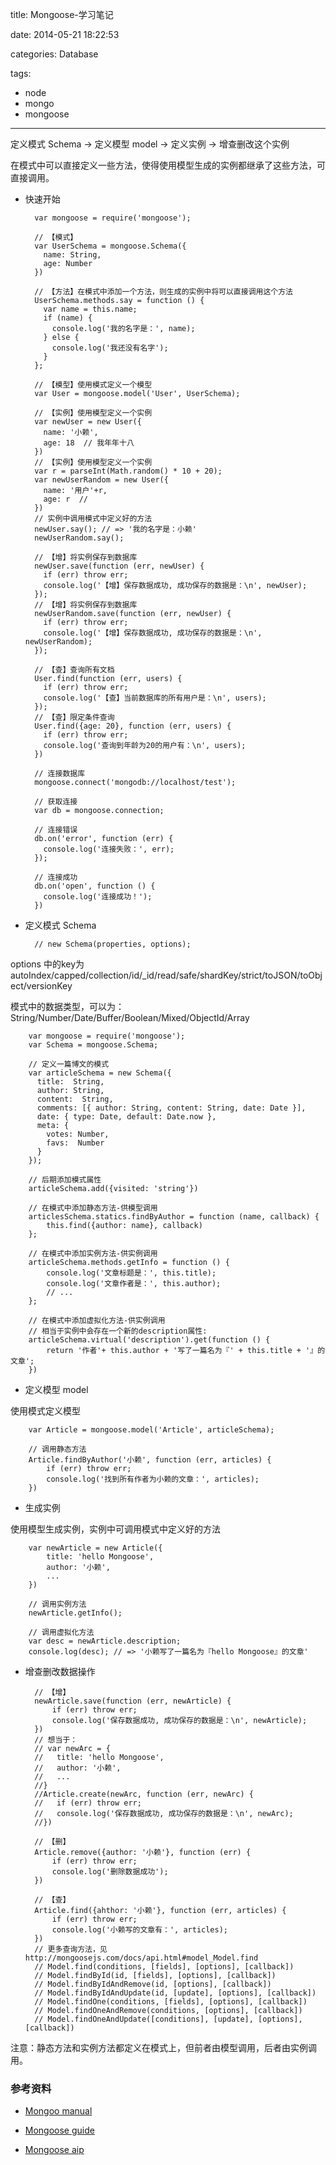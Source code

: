 title: Mongoose-学习笔记

date: 2014-05-21 18:22:53

categories: Database

tags: 
  - node
  - mongo 
  - mongoose

---

定义模式 Schema -> 定义模型 model -> 定义实例 -> 增查删改这个实例

在模式中可以直接定义一些方法，使得使用模型生成的实例都继承了这些方法，可直接调用。
	
- 快速开始

        var mongoose = require('mongoose');

        // 【模式】
        var UserSchema = mongoose.Schema({
          name: String,
          age: Number
        })

        // 【方法】在模式中添加一个方法，则生成的实例中将可以直接调用这个方法
        UserSchema.methods.say = function () {
          var name = this.name;
          if (name) {
            console.log('我的名字是：', name);
          } else {
            console.log('我还没有名字');
          }
        };

        // 【模型】使用模式定义一个模型
        var User = mongoose.model('User', UserSchema);

        // 【实例】使用模型定义一个实例
        var newUser = new User({
          name: '小赖',
          age: 18  // 我年年十八
        })
        // 【实例】使用模型定义一个实例
        var r = parseInt(Math.random() * 10 + 20);
        var newUserRandom = new User({
          name: '用户'+r,
          age: r  //
        })
        // 实例中调用模式中定义好的方法
        newUser.say(); // => '我的名字是：小赖'
        newUserRandom.say();

        // 【增】将实例保存到数据库
        newUser.save(function (err, newUser) {
          if (err) throw err;
          console.log('【增】保存数据成功, 成功保存的数据是：\n', newUser);
        });
        // 【增】将实例保存到数据库
        newUserRandom.save(function (err, newUser) {
          if (err) throw err;
          console.log('【增】保存数据成功, 成功保存的数据是：\n', newUserRandom);
        });

        // 【查】查询所有文档
        User.find(function (err, users) {
          if (err) throw err;
          console.log('【查】当前数据库的所有用户是：\n', users);
        });
        // 【查】限定条件查询
        User.find({age: 20}, function (err, users) {
          if (err) throw err;
          console.log('查询到年龄为20的用户有：\n', users);
        })

        // 连接数据库
        mongoose.connect('mongodb://localhost/test');

        // 获取连接
        var db = mongoose.connection;

        // 连接错误
        db.on('error', function (err) {
          console.log('连接失败：', err);
        });

        // 连接成功
        db.on('open', function () {
          console.log('连接成功！');
        })
        
<!-- more -->	
                
- 定义模式 Schema
	
		// new Schema(properties, options);

options 中的key为autoIndex/capped/collection/id/_id/read/safe/shardKey/strict/toJSON/toObject/versionKey

模式中的数据类型，可以为：String/Number/Date/Buffer/Boolean/Mixed/ObjectId/Array
        
        var mongoose = require('mongoose');
        var Schema = mongoose.Schema;
		
		// 定义一篇博文的模式
        var articleSchema = new Schema({
          title:  String,
          author: String,
          content:	String,
          comments: [{ author: String, content: String, date: Date }],
          date: { type: Date, default: Date.now },
          meta: {
            votes: Number,
            favs:  Number
          }
        }); 
        
        // 后期添加模式属性
        articleSchema.add({visited: 'string'})
        
        // 在模式中添加静态方法-供模型调用
        articlesSchema.statics.findByAuthor = function (name, callback) {
        	this.find({author: name}, callback)
        };
        
        // 在模式中添加实例方法-供实例调用
        articleSchema.methods.getInfo = function () {
        	console.log('文章标题是：', this.title);
        	console.log('文章作者是：', this.author);
        	// ... 
        };
        
        // 在模式中添加虚拟化方法-供实例调用
        // 相当于实例中会存在一个新的description属性: 
        articleSchema.virtual('description').get(function () {
        	return '作者'+ this.author + '写了一篇名为『' + this.title + '』的文章';
        })
        
        
- 定义模型 model

使用模式定义模型
	
		var Article = mongoose.model('Article', articleSchema);
		
		// 调用静态方法
		Article.findByAuthor('小赖', function (err, articles) {
			if (err) throw err;
			console.log('找到所有作者为小赖的文章：', articles);
		})
		
- 生成实例

使用模型生成实例，实例中可调用模式中定义好的方法

		var newArticle = new Article({
			title: 'hello Mongoose',
			author: '小赖',
			... 
		})	
		
		// 调用实例方法
		newArticle.getInfo();
		
		// 调用虚拟化方法
		var desc = newArticle.description;
		console.log(desc); // => '小赖写了一篇名为『hello Mongoose』的文章'

- 增查删改数据操作
		
		// 【增】
		newArticle.save(function (err, newArticle) {
			if (err) throw err;
			console.log('保存数据成功, 成功保存的数据是：\n', newArticle);
		})
		// 想当于：
		// var newArc = {
		// 	 title: 'hello Mongoose',
		//	 author: '小赖',
		//	 ... 
		//}
		//Article.create(newArc, function (err, newArc) {
		//	 if (err) throw err;
		//	 console.log('保存数据成功, 成功保存的数据是：\n', newArc);
		//})
		
		// 【删】
		Article.remove({author: '小赖'}, function (err) {
			if (err) throw err;
			console.log('删除数据成功');
		})
		
		// 【查】
		Article.find({ahthor: '小赖'}, function (err, articles) {
			if (err) throw err;
			console.log('小赖写的文章有：', articles);
		})
		// 更多查询方法，见 http://mongoosejs.com/docs/api.html#model_Model.find
		// Model.find(conditions, [fields], [options], [callback])
		// Model.findById(id, [fields], [options], [callback])
		// Model.findByIdAndRemove(id, [options], [callback])
		// Model.findByIdAndUpdate(id, [update], [options], [callback])
		// Model.findOne(conditions, [fields], [options], [callback])
		// Model.findOneAndRemove(conditions, [options], [callback])
		// Model.findOneAndUpdate([conditions], [update], [options], [callback])
		


 注意：静态方法和实例方法都定义在模式上，但前者由模型调用，后者由实例调用。		
	
### 参考资料

- [Mongoo manual](http://docs.mongodb.org/manual/)

- [Mongoose guide](http://mongoosejs.com/docs/guide.html)

- [Mongoose aip](http://mongoosejs.com/docs/api.html)

 
       
       
